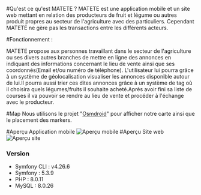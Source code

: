  #Qu'est ce qu'est MATETE ?
MATETE est une application mobile et un site web mettant en relation des producteurs de fruit et légume ou autres produit propres au secteur de l'agriculture avec des particuliers. Cependant MATETE ne gère pas les transactions entre les différents acteurs.

#Fonctionnement :

MATETE propose aux personnes travaillant dans le secteur de l'agriculture ou ses divers autres branches de mettre en ligne des annonces en indiquant des informations concernant le lieu de vente ainsi que ses coordonnés(Email et/ou numéro de téléphone). L'utilisateur lui pourra grâce à un système de géolocalisation visualiser les annonces disponible autour de lui.Il pourra aussi trier ces dites annonces grâce à un système de tag où il choisira quels légumes/fruits il souhaite acheté.Après avoir fini sa liste de courses il va pouvoir se rendre au lieu de vente et procéder à l'échange avec le producteur.

#Map
Nous utilisons le projet "[Osmdroid](./API/phpdoc)" pour afficher notre carte ainsi que le placement des markers.

#Aperçu Application mobile
![Aperçu mobile](uc.png)
#Aperçu Site web
![Aperçu site](uc.png)

### Version 
- Symfony CLI : v4.26.6
- Symfony : 5.3.9
- PHP : 8.0.11
- MySQL : 8.0.26
